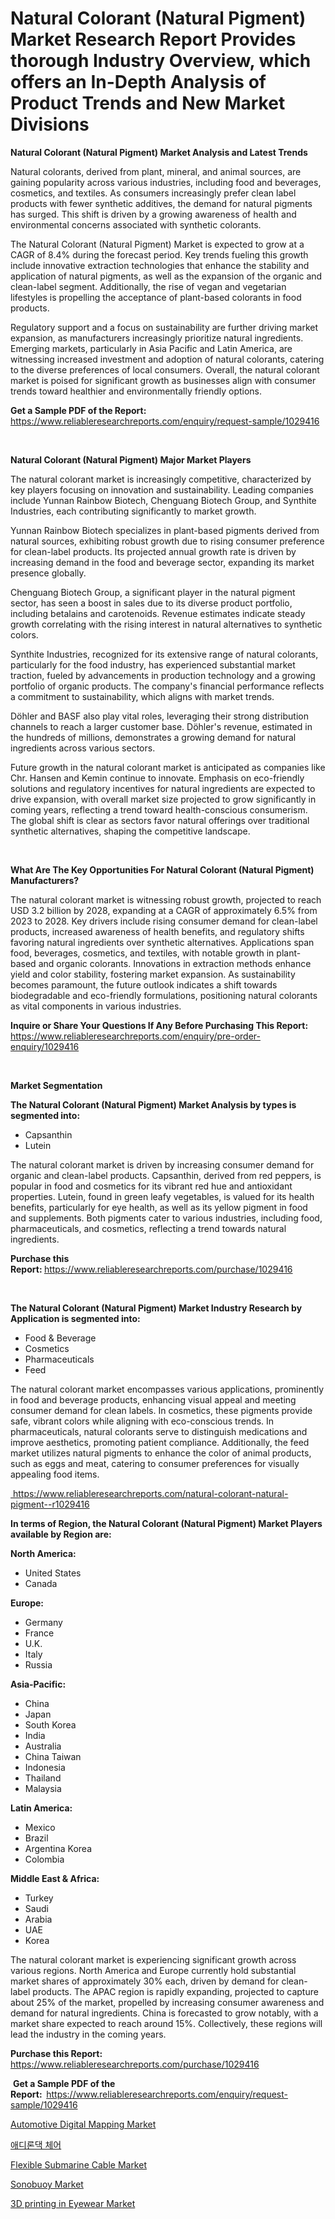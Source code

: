 <p><h1>Natural Colorant (Natural Pigment) Market Research Report Provides thorough Industry Overview, which offers an In-Depth Analysis of Product Trends and New Market Divisions</h1></p><p><strong>Natural Colorant (Natural Pigment) Market Analysis and Latest Trends</strong></p>
<p><p>Natural colorants, derived from plant, mineral, and animal sources, are gaining popularity across various industries, including food and beverages, cosmetics, and textiles. As consumers increasingly prefer clean label products with fewer synthetic additives, the demand for natural pigments has surged. This shift is driven by a growing awareness of health and environmental concerns associated with synthetic colorants.</p><p>The Natural Colorant (Natural Pigment) Market is expected to grow at a CAGR of 8.4% during the forecast period. Key trends fueling this growth include innovative extraction technologies that enhance the stability and application of natural pigments, as well as the expansion of the organic and clean-label segment. Additionally, the rise of vegan and vegetarian lifestyles is propelling the acceptance of plant-based colorants in food products.</p><p>Regulatory support and a focus on sustainability are further driving market expansion, as manufacturers increasingly prioritize natural ingredients. Emerging markets, particularly in Asia Pacific and Latin America, are witnessing increased investment and adoption of natural colorants, catering to the diverse preferences of local consumers. Overall, the natural colorant market is poised for significant growth as businesses align with consumer trends toward healthier and environmentally friendly options.</p></p>
<p><strong>Get a Sample PDF of the Report:&nbsp;</strong> <a href="https://www.reliableresearchreports.com/enquiry/request-sample/1029416">https://www.reliableresearchreports.com/enquiry/request-sample/1029416</a></p>
<p>&nbsp;</p>
<p><strong>Natural Colorant (Natural Pigment) Major Market Players</strong></p>
<p><p>The natural colorant market is increasingly competitive, characterized by key players focusing on innovation and sustainability. Leading companies include Yunnan Rainbow Biotech, Chenguang Biotech Group, and Synthite Industries, each contributing significantly to market growth.</p><p>Yunnan Rainbow Biotech specializes in plant-based pigments derived from natural sources, exhibiting robust growth due to rising consumer preference for clean-label products. Its projected annual growth rate is driven by increasing demand in the food and beverage sector, expanding its market presence globally.</p><p>Chenguang Biotech Group, a significant player in the natural pigment sector, has seen a boost in sales due to its diverse product portfolio, including betalains and carotenoids. Revenue estimates indicate steady growth correlating with the rising interest in natural alternatives to synthetic colors.</p><p>Synthite Industries, recognized for its extensive range of natural colorants, particularly for the food industry, has experienced substantial market traction, fueled by advancements in production technology and a growing portfolio of organic products. The company's financial performance reflects a commitment to sustainability, which aligns with market trends.</p><p>Döhler and BASF also play vital roles, leveraging their strong distribution channels to reach a larger customer base. Döhler's revenue, estimated in the hundreds of millions, demonstrates a growing demand for natural ingredients across various sectors.</p><p>Future growth in the natural colorant market is anticipated as companies like Chr. Hansen and Kemin continue to innovate. Emphasis on eco-friendly solutions and regulatory incentives for natural ingredients are expected to drive expansion, with overall market size projected to grow significantly in coming years, reflecting a trend toward health-conscious consumerism. The global shift is clear as sectors favor natural offerings over traditional synthetic alternatives, shaping the competitive landscape.</p></p>
<p>&nbsp;</p>
<p><strong>What Are The Key Opportunities For Natural Colorant (Natural Pigment) Manufacturers?</strong></p>
<p><p>The natural colorant market is witnessing robust growth, projected to reach USD 3.2 billion by 2028, expanding at a CAGR of approximately 6.5% from 2023 to 2028. Key drivers include rising consumer demand for clean-label products, increased awareness of health benefits, and regulatory shifts favoring natural ingredients over synthetic alternatives. Applications span food, beverages, cosmetics, and textiles, with notable growth in plant-based and organic colorants. Innovations in extraction methods enhance yield and color stability, fostering market expansion. As sustainability becomes paramount, the future outlook indicates a shift towards biodegradable and eco-friendly formulations, positioning natural colorants as vital components in various industries.</p></p>
<p><strong>Inquire or Share Your Questions If Any Before Purchasing This Report:</strong> <a href="https://www.reliableresearchreports.com/enquiry/pre-order-enquiry/1029416">https://www.reliableresearchreports.com/enquiry/pre-order-enquiry/1029416</a></p>
<p>&nbsp;</p>
<p><strong>Market Segmentation</strong></p>
<p><strong>The Natural Colorant (Natural Pigment) Market Analysis by types is segmented into:</strong></p>
<p><ul><li>Capsanthin</li><li>Lutein</li></ul></p>
<p><p>The natural colorant market is driven by increasing consumer demand for organic and clean-label products. Capsanthin, derived from red peppers, is popular in food and cosmetics for its vibrant red hue and antioxidant properties. Lutein, found in green leafy vegetables, is valued for its health benefits, particularly for eye health, as well as its yellow pigment in food and supplements. Both pigments cater to various industries, including food, pharmaceuticals, and cosmetics, reflecting a trend towards natural ingredients.</p></p>
<p><strong>Purchase this Report:&nbsp;</strong><a href="https://www.reliableresearchreports.com/purchase/1029416">https://www.reliableresearchreports.com/purchase/1029416</a></p>
<p>&nbsp;</p>
<p><strong>The Natural Colorant (Natural Pigment) Market Industry Research by Application is segmented into:</strong></p>
<p><ul><li>Food & Beverage</li><li>Cosmetics</li><li>Pharmaceuticals</li><li>Feed</li></ul></p>
<p><p>The natural colorant market encompasses various applications, prominently in food and beverage products, enhancing visual appeal and meeting consumer demand for clean labels. In cosmetics, these pigments provide safe, vibrant colors while aligning with eco-conscious trends. In pharmaceuticals, natural colorants serve to distinguish medications and improve aesthetics, promoting patient compliance. Additionally, the feed market utilizes natural pigments to enhance the color of animal products, such as eggs and meat, catering to consumer preferences for visually appealing food items.</p></p>
<p><a href="https://www.reliableresearchreports.com/natural-colorant-natural-pigment--r1029416">&nbsp;https://www.reliableresearchreports.com/natural-colorant-natural-pigment--r1029416</a></p>
<p><strong>In terms of Region, the Natural Colorant (Natural Pigment) Market Players available by Region are:</strong></p>
<p>
    <p> <strong> North America: </strong>
        <ul>
            <li>United States</li>
            <li>Canada</li>
        </ul>
        </p> 
    <p> <strong> Europe: </strong>
        <ul>
            <li>Germany</li>
            <li>France</li>
            <li>U.K.</li>
            <li>Italy</li>
            <li>Russia</li>
        </ul>
        </p> 
    <p> <strong> Asia-Pacific: </strong>
        <ul>
            <li>China</li>
            <li>Japan</li>
            <li>South Korea</li>
            <li>India</li>
            <li>Australia</li>
            <li>China Taiwan</li>
            <li>Indonesia</li>
            <li>Thailand</li>
            <li>Malaysia</li>
        </ul>
        </p> 
    <p> <strong> Latin America: </strong>
        <ul>
            <li>Mexico</li>
            <li>Brazil</li>
            <li>Argentina Korea</li>
            <li>Colombia</li>
        </ul>
        </p> 
    <p> <strong> Middle East & Africa: </strong>
        <ul>
            <li>Turkey</li>
            <li>Saudi</li>
            <li>Arabia</li>
            <li>UAE</li>
            <li>Korea</li>
        </ul>
    </p>
    </p>
<p><p>The natural colorant market is experiencing significant growth across various regions. North America and Europe currently hold substantial market shares of approximately 30% each, driven by demand for clean-label products. The APAC region is rapidly expanding, projected to capture about 25% of the market, propelled by increasing consumer awareness and demand for natural ingredients. China is forecasted to grow notably, with a market share expected to reach around 15%. Collectively, these regions will lead the industry in the coming years.</p></p>
<p><strong>Purchase this Report: </strong><a href="https://www.reliableresearchreports.com/purchase/1029416">https://www.reliableresearchreports.com/purchase/1029416</a></p>
<p>&nbsp;<strong>Get a Sample PDF of the Report:&nbsp;&nbsp;</strong><a href="https://www.reliableresearchreports.com/enquiry/request-sample/1029416">https://www.reliableresearchreports.com/enquiry/request-sample/1029416</a></p>
<p><strong></strong></p>
<p><p><a href="https://issuu.com/reportprime-2/docs/automotive-digital-mapping-market-s_d51eb28a3d7a75">Automotive Digital Mapping Market</a></p><p><a href="https://medium.com/@carlosdytouglas8907667/%EC%95%84%EB%94%94%EB%A1%A0%EB%8B%A5-%EC%9D%98%EC%9E%90-%EC%8B%9C%EC%9E%A5-%EC%A1%B0%EC%82%AC-%EB%B3%B4%EA%B3%A0%EC%84%9C-2031%EB%85%84%EA%B9%8C%EC%A7%80-12-3-%EC%9D%98-%EC%97%B0%ED%8F%89%EA%B7%A0-%EC%84%B1%EC%9E%A5%EB%A5%A0-cagr-%EC%9D%84-%ED%8F%AC%ED%95%A8%ED%95%9C-%EC%95%84%EB%94%94%EB%A1%A0%EB%8B%A5-%EC%9D%98%EC%9E%90-%EC%8B%9C%EC%9E%A5%EC%9D%98-%EC%8B%9C%EC%9E%A5-%EA%B7%9C%EB%AA%A8-%EB%B0%8F-%EC%88%98%EC%9D%B5-%EB%B6%84%EC%84%9D%EC%97%90-%EB%8C%80%ED%95%9C-185%ED%8E%98%EC%9D%B4%EC%A7%80-%EB%B3%B4%EA%B3%A0%EC%84%9C-%ED%83%90%EC%83%89-507a9d2076a1">애디론댁 체어</a></p><p><a href="https://medium.com/@esmeraldaezzy1561/global-flexible-submarine-cable-market-size-is-expected-to-experience-a-cagr-of-12-7-4e1ae9ea9dde">Flexible Submarine Cable Market</a></p><p><a href="https://www.linkedin.com/pulse/sonobuoy-market-industry-landscape-growth-trajectories-global-yjl4c?trackingId=0jQICTXPTuq0GawYwElWyQ%3D%3D">Sonobuoy Market</a></p><p><a href="https://www.linkedin.com/pulse/3d-printing-eyewear-market-global-trends-forecast-2024-2031-glvnc?trackingId=Q%2Fg0M8UbROa71hDggso8yQ%3D%3D">3D printing in Eyewear Market</a></p></p>